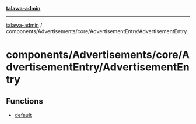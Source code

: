 [**talawa-admin**](../../../../../README.md)

***

[talawa-admin](../../../../../README.md) / components/Advertisements/core/AdvertisementEntry/AdvertisementEntry

# components/Advertisements/core/AdvertisementEntry/AdvertisementEntry

## Functions

- [default](functions/default.md)
